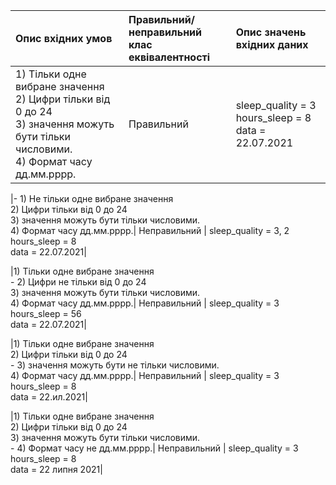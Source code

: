 |Опис вхідних умов|Правильний/неправильний <br> клас еквівалентності|Опис значень вхідних даних|
|:-|:-|:-|
|1) Тільки одне вибране значення <br> 2) Цифри тільки від 0 до 24 <br> 3) значення можуть бути тільки числовими. <br> 4) Формат часу дд.мм.рррр.| Правильний | sleep_quality = 3  <br> hours_sleep = 8 <br> data = 22.07.2021|

|- 1) Не тільки одне вибране значення <br> 2) Цифри тільки від 0 до 24 <br> 3) значення можуть бути тільки числовими. <br> 4) Формат часу дд.мм.рррр.| Неправильний | sleep_quality = 3, 2  <br> hours_sleep = 8 <br> data = 22.07.2021|

|1) Тільки одне вибране значення <br> - 2) Цифри не тільки від 0 до 24 <br> 3) значення можуть бути тільки числовими. <br> 4) Формат часу дд.мм.рррр.| Неправильний | sleep_quality = 3  <br> hours_sleep = 56 <br> data = 22.07.2021|

|1) Тільки одне вибране значення <br> 2) Цифри тільки від 0 до 24 <br> - 3) значення можуть бути не тільки числовими. <br> 4) Формат часу дд.мм.рррр.| Неправильний | sleep_quality = 3  <br> hours_sleep = 8 <br> data = 22.ил.2021|

|1) Тільки одне вибране значення <br> 2) Цифри тільки від 0 до 24 <br> 3) значення можуть бути тільки числовими. <br> - 4) Формат часу не дд.мм.рррр.| Неправильний | sleep_quality = 3  <br> hours_sleep = 8 <br> data = 22 липня 2021|
